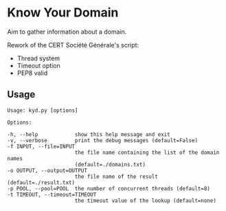 Know Your Domain
================

Aim to gather information about a domain.

Rework of the CERT Société Générale's script:

* Thread system
* Timeout option
* PEP8 valid

Usage
-----

    Usage: kyd.py [options]

    Options:

    -h, --help            show this help message and exit
    -v, --verbose         print the debug messages (default=False)
    -f INPUT, --file=INPUT
                          the file name containing the list of the domain names
                          (default=./domains.txt)
    -o OUTPUT, --output=OUTPUT
                          the file name of the result (default=./result.txt)
    -p POOL, --pool=POOL  the number of concurrent threads (default=8)
    -t TIMEOUT, --timeout=TIMEOUT
                          the timeout value of the lookup (default=none)
